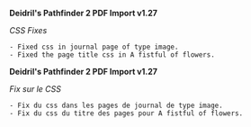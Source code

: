 **Deidril's Pathfinder 2 PDF Import v1.27**


*CSS Fixes*
```
- Fixed css in journal page of type image.
- Fixed the page title css in A fistful of flowers.
```


**Deidril's Pathfinder 2 PDF Import v1.27**

*Fix sur le CSS*
```
- Fix du css dans les pages de journal de type image.
- Fix du css du titre des pages pour A fistful of flowers.
```